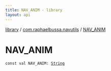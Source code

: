```yaml
---
title: NAV_ANIM - library
layout: api
---
```


<div class='api-docs-breadcrumbs'><a href="../index.html">library</a> / <a href="index.html">com.raphaelbussa.navutils</a> / <a href="./-n-a-v_-a-n-i-m.html">NAV_ANIM</a></div>

# NAV_ANIM

<div class="signature"><code><span class="keyword">const</span> <span class="keyword">val </span><span class="identifier">NAV_ANIM</span><span class="symbol">: </span><a href="https://kotlinlang.org/api/latest/jvm/stdlib/kotlin/-string/index.html"><span class="identifier">String</span></a></code></div>
